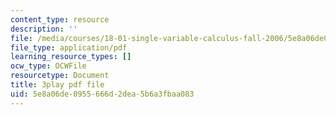 ```yaml
---
content_type: resource
description: ''
file: /media/courses/18-01-single-variable-calculus-fall-2006/5e8a06de0955666d2dea5b6a3fbaa083_5q_3FDOkVRQ.pdf
file_type: application/pdf
learning_resource_types: []
ocw_type: OCWFile
resourcetype: Document
title: 3play pdf file
uid: 5e8a06de-0955-666d-2dea-5b6a3fbaa083
---
```

